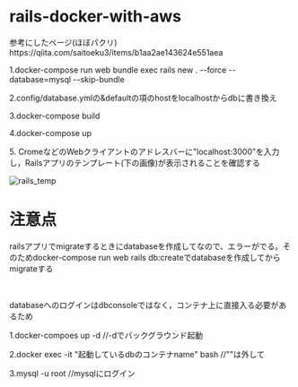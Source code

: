 # rails-docker-with-aws

<p>参考にしたページ(ほぼパクリ) https://qiita.com/saitoeku3/items/b1aa2ae143624e551aea</p>

<p>1.docker-compose run web bundle exec rails new . --force --database=mysql --skip-bundle<p>
 
<p>2.config/database.ymlの&defaultの項のhostをlocalhostからdbに書き換え</p>

<p>3.docker-compose build</p>

<p>4.docker-compose up<p>
  
<p>5. CromeなどのWebクライアントのアドレスバーに"localhost:3000"を入力し，Railsアプリのテンプレート(下の画像)が表示されることを確認する</p>

<img border="0" src="https://cdn-ak.f.st-hatena.com/images/fotolife/k/kisokoji/20180131/20180131090648.png" alt="rails_temp">

<h1>注意点</h1>
<p>railsアプリでmigrateするときにdatabaseを作成してなので、エラーがでる。そのためdocker-compose run web rails db:createでdatabaseを作成してからmigrateする</p></br>
<p>databaseへのログインはdbconsoleではなく，コンテナ上に直接入る必要があるため</p>
<p>1.docker-compoes up -d //-dでバックグラウンド起動</p>
<p>2.docker exec -it "起動しているdbのコンテナname" bash //""は外して</p>
<p>3.mysql -u root //mysqlにログイン</p>
